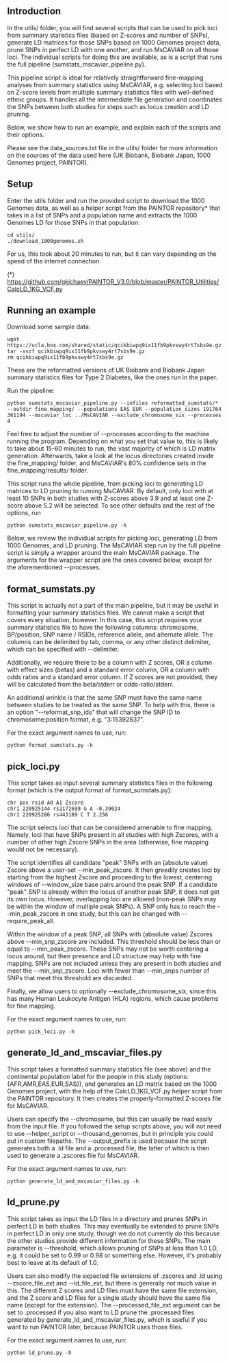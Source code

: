 ## Introduction

In the utils/ folder, you will find several scripts that can be used to pick loci from summary statistics files (based on Z-scores and number of SNPs), generate LD matrices for those SNPs based on 1000 Genomes project data, prune SNPs in perfect LD with one another, and run MsCAVIAR on all those loci. The individual scripts for doing this are available, as is a script that runs the full pipeline (sumstats_mscaviar_pipeline.py).

This pipeline script is ideal for relatively straightforward fine-mapping analyses from summary statistics using MsCAVIAR, e.g. selecting loci based on Z-score levels from multiple summary statistics files with well-defined ethnic groups. It handles all the intermediate file generation and coordinates the SNPs between both studies for steps such as locus creation and LD pruning.

Below, we show how to run an example, and explain each of the scripts and their options.

Please see the data_sources.txt file in the utils/ folder for more information on the sources of the data used here (UK Biobank, Biobank Japan, 1000 Genomes project, PAINTOR).


## Setup

Enter the utils folder and run the provided script to download the 1000 Genomes data, as well as a helper script from the PAINTOR repository* that takes in a list of SNPs and a population name and extracts the 1000 Genomes LD for those SNPs in that population.

```
cd utils/
./download_1000genomes.sh
```

For us, this took about 20 minutes to run, but it can vary depending on the speed of the internet connection.

(*) https://github.com/gkichaev/PAINTOR_V3.0/blob/master/PAINTOR_Utilities/CalcLD_1KG_VCF.py


## Running an example

Download some sample data:

```
wget https://ucla.box.com/shared/static/qcikbiwpq9ix11fb9pkvswy4rt7sbs9e.gz 
tar -xvzf qcikbiwpq9ix11fb9pkvswy4rt7sbs9e.gz
rm qcikbiwpq9ix11fb9pkvswy4rt7sbs9e.gz
```

These are the reformatted versions of UK Biobank and Biobank Japan summary statistics files for Type 2 Diabetes, like the ones run in the paper.

Run the pipeline:

```
python sumstats_mscaviar_pipeline.py --infiles reformatted_sumstats/* --outdir fine_mapping/ --populations EAS EUR --population_sizes 191764 361194 --mscaviar_loc ../MsCAVIAR --exclude_chromosome_six --processes 4
```

Feel free to adjust the number of --processes according to the machine running the program. Depending on what you set that value to, this is likely to take about 15-60 minutes to run, the vast majority of which is LD matrix generation. Afterwards, take a look at the locus directories created inside the fine_mapping/ folder, and MsCAVIAR's 80% confidence sets in the fine_mapping/results/ folder.

This script runs the whole pipeline, from picking loci to generating LD matrices to LD pruning to running MsCAVIAR. By default, only loci with at least 10 SNPs in both studies with Z-scores above 3.9 and at least one Z-score above 5.2 will be selected. To see other defaults and the rest of the options, run

```
python sumstats_mscaviar_pipeline.py -h
```

Below, we review the individual scripts for picking loci, generating LD from 1000 Genomes, and LD pruning. The MsCAVIAR step run by the full pipeline script is simply a wrapper around the main MsCAVIAR package. The arguments for the wrapper script are the ones covered below, except for the aforementioned --processes.


## format_sumstats.py

This script is actually not a part of the main pipeline, but it may be useful in formatting your summary statistics files. We cannot make a script that covers every situation, however. In this case, this script requires your summary statistics file to have the following columns: chromosome, BP/position, SNP name / RSIDs, reference allele, and alternate allele. The columns can be delimited by tab, comma, or any other distinct delimiter, which can be specified with --delimiter.

Additionally, we require there to be a column with Z scores, OR a column with effect sizes (betas) and a standard error column, OR a column with odds ratios and a standard error column. If Z scores are not provided, they will be calculated from the beta/stderr or odds-ratio/stderr.

An additional wrinkle is that the same SNP must have the same name between studies to be treated as the same SNP. To help with this, there is an option "--reformat_snp_ids" that will change the SNP ID to chromosome:position format, e.g. "3:15392837".

For the exact argument names to use, run:

```
python format_sumstats.py -h
```


## pick_loci.py

This script takes as input several summary statistics files in the following format (which is the output format of format_sumstats.py):

```
chr pos rsid A0 A1 Zscore 
chr1 220925144 rs2172699 G A -0.39024
chr1 220925286 rs443189 C T 2.256
```

The script selects loci that can be considered amenable to fine mapping. Namely, loci that have SNPs present in all studies with high Zscores, with a number of other high Zscore SNPs in the area (otherwise, fine mapping would not be necessary). 

The script identifies all candidate "peak" SNPs with an (absolute value) Zscore above a user-set --min_peak_zscore. It then greedily creates loci by starting from the highest Zscore and proceeding to the lowest, centering windows of --window_size base pairs around the peak SNP. If a candidate "peak" SNP is already within the locus of another peak SNP, it does not get its own locus. However, overlapping loci are allowed (non-peak SNPs may be within the window of multiple peak SNPs). A SNP only has to reach the --min_peak_zscore in one study, but this can be changed with --require_peak_all.

Within the window of a peak SNP, all SNPs with (absolute value) Zscores above --min_snp_zscore are included. This threshold should be less than or equal to --min_peak_zscore. These SNPs may not be worth centering a locus around, but their presence and LD structure may help with fine mapping. SNPs are not included unless they are present in both studies and meet the --min_snp_zscore. Loci with fewer than --min_snps number of SNPs that meet this threshold are discarded.

Finally, we allow users to optionally --exclude_chromosome_six, since this has many Human Leukocyte Antigen (HLA) regions, which cause problems for fine mapping.

For the exact argument names to use, run:

```
python pick_loci.py -h
```


## generate_ld_and_mscaviar_files.py

This script takes a formatted summary statistics file (see above) and the continental population label for the people in this study (options: {AFR,AMR,EAS,EUR,SAS}), and generates an LD matrix based on the 1000 Genomes project, with the help of the CalcLD_1KG_VCF.py helper script from the PAINTOR repository. It then creates the properly-formatted Z-scores file for MsCAVIAR.

Users can specify the --chromosome, but this can usually be read easily from the input file. If you followed the setup scripts above, you will not need to use --helper_script or --thousand_genomes, but in principle you could put in custom filepaths. The --output_prefix is used because the script generates both a .ld file and a .processed file, the latter of which is then used to generate a .zscores file for MsCAVIAR.

For the exact argument names to use, run:

```
python generate_ld_and_mscaviar_files.py -h
```


## ld_prune.py

This script takes as input the LD files in a directory and prunes SNPs in perfect LD in both studies. This may eventually be extended to prune SNPs in perfect LD in only one study, though we do not currently do this because the other studies provide different information for these SNPs. The main parameter is --threshold, which allows pruning of SNPs at less than 1.0 LD, e.g. it could be set to 0.99 or 0.98 or something else. However, it's probably best to leave at its default of 1.0. 

Users can also modify the expected file extensions of .zscores and .ld using --zscore_file_ext and --ld_file_ext, but there is generally not much value in this. The different Z scores and LD files must have the same file extension, and the Z score and LD files for a single study should have the same file name (except for the extension). The --processed_file_ext argument can be set to .processed if you also want to LD prune the .processed files generated by generate_ld_and_mscaviar_files.py, which is useful if you want to run PAINTOR later, because PAINTOR uses those files.

For the exact argument names to use, run:

```
python ld_prune.py -h
```


